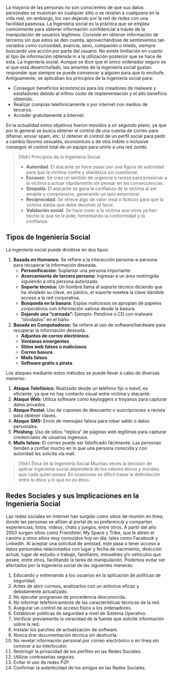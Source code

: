 La mayoría de las personas no son conscientes de que sus datos personales se muestran en cualquier sitio o se revelan a cualquiera en la vida real, sin embargo, los van dejando por la red de redes con una facilidad pasmosa. 
La Ingeniería social es la práctica que se emplea comúnmente para obtener información confidencial a través de la manipulación de usuarios legítimos. Consiste en obtener información de terceros sin que estos se den cuenta, aprovechándose de sentimientos tan variados como curiosidad, avaricia, sexo, compasión o miedo, siempre buscando una acción por parte del usuario. No existe limitación en cuanto al tipo de información obtenida ni a la utilización posterior que se hace de esta. La ingeniería social.
Aunque se dice que el único ordenador seguro es el que está desenchufado, los amantes de la ingeniería social gustan responder que siempre se puede convencer a alguien para que lo enchufe.  Antiguamente, se aplicaban los principios de la ingeniería social para:

- Conseguir beneficios económicos para los creadores de malware y estafadores debido al ínfimo costo de implementación y el alto beneficio obtenido.
- Realizar compras telefónicamente o por internet con medios de terceros.
- Acceder gratuitamente a Internet.

En la actualidad estos objetivos fueron movidos a un segundo plano, ya que por lo general se busca obtener el control de una cuenta de correo para difamar, enviar spam, etc. U obtener el control de un perfil social para pedir a cambio favores sexuales, económicos o de otra índole o inclusive conseguir el control total de un equipo para unirlo a una red zombi.

>[!tldr] Principios de la Ingeniería Social
>- **Autoridad**: El atacante se hace pasar por una figura de autoridad para que la víctima confíe y obedezca sin cuestionar.
>- **Escasez**: Se crea un sentido de urgencia o rareza para presionar a la víctima a actuar rápidamente sin pensar en las consecuencias.
>- **Simpatía**: El atacante se gana la confianza de la víctima al ser amable y comprensivo, generando un lazo emocional.
>- **Reciprocidad**: Se ofrece algo de valor (real o ficticio) para que la víctima sienta que debe devolver el favor.
>- **Validación social**: Se hace creer a la víctima que otros ya han hecho lo que se le pide, fomentando la conformidad y la confianza.

## Tipos de Ingeniería Social

La ingeniería social puede dividirse en dos tipos:

1. **Basada en Humanos:** Se refiere a la interacción persona-a-persona para recuperar la información deseada.
	- **Personificación:** Suplantar una persona importante.
	- **Acercamiento de tercera persona:** Ingresar a un área restringida siguiendo a otra persona autorizada.
	- **Soporte técnico:** Un hombre llama al soporte técnico diciendo que ha olvidado su clave, en pánico, el soporte resetea la clave dándole acceso a la red corporativa.
	- **Búsqueda en la basura:** Espías maliciosos se apropian de papeles corporativos con información valiosa desde la basura.
	- **Dejando una “carnada”:** Ejemplo: Pendrive o CD con malware “olvidados” en el baño.
2. **Basada en Computadoras:** Se refiere al uso de software/hardware para recuperar la información deseada.
	- **Adjuntos de correo electrónico**.
	- **Ventanas emergentes**.
	- **Sitios web falsos o maliciosos**.
	- **Correo basura**.
	- **Mails falsos**.
	- **Software gratis o pirata**.

Los ataques mediante estos métodos se puede llevar a cabo de diversas maneras:

1. **Ataque Telefónico:** Realizado desde un teléfono fijo o móvil, es eficiente, ya que no hay contacto visual entre víctima y atacante.
2. **Ataque Web:** Utiliza software como keyloggers o troyanos para capturar datos privados.
3. **Ataque Postal:** Uso de cupones de descuento o suscripciones a revista para obtener claves.
4. **Ataque SMS:** Envío de mensajes falsos para robar saldo o datos personales.
5. **Phishing**: Uso de sitios “réplica” de páginas web legítimas para capturar credenciales de usuarios ingenuos.
6. **Mails falsos**: El correo puede ser falsificado fácilmente. Las personas tienden a confiar mucho en lo que una persona conocida y con autoridad les solicita vía mail.

>[!tldr] Ética de la Ingeniería Social
>Muchas veces la decisión de aplicar ingeniería social dependerá de los valores éticos y morales que cada quien posea. En ocasiones es difícil trazar la delimitación entre lo ético y lo que no es ético.

## Redes Sociales y sus Implicaciones en la Ingeniería Social

Las redes sociales en Internet han surgido como sitios de reunión en línea, donde las personas se afilian al portal de su preferencia y comparten experiencias, fotos, videos, chats y juegos, entre otros.  A partir del año 2003 surgen sitios como Friendster, My Space y Tribe, que le abren el camino a otros sitios muy conocidos hoy en día, tales como Facebook y LinkedIn.
	Al aceptar una solicitud de amistad, este pasa a tener acceso a datos personales relacionados con lugar y fecha de nacimiento, dirección actual, lugar de estudio o trabajo, familiares, inmuebles y/o vehículos que posee, entre otros, facilitando la tarea de manipulación. Podemos evitar ser afectados por la ingeniería social de las siguientes maneras:

1. Educando y entrenando a los usuarios en la aplicación de políticas de seguridad.
2. Antes de abrir correos, analizarlos con un antivirus eficaz y debidamente actualizado.
3. No ejecutar programas de procedencia desconocida.
4. No informar telefónicamente de las características técnicas de la red.
5. Asegurar un control de acceso físico a los ordenadores.
6. Establecer políticas de seguridad a nivel de Sistema Operativo.
7. Verificar previamente la veracidad de la fuente que solicite información sobre la red.
8. Instalar los parches de actualización de software.
9. Nunca tirar documentación técnica sin destruirla.
10. No revelar información personal por correo electrónico o en línea sin conocer a su interlocutor.
11. Restringir la privacidad de los perfiles en las Redes Sociales.
12. Utilizar contraseñas seguras.
13. Evitar el uso de redes P2P.
14. Confirmar la autenticidad de los amigos en las Redes Sociales.